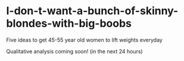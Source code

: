 # I-don-t-want-a-bunch-of-skinny-blondes-with-big-boobs
Five ideas to get 45-55 year old women to lift weights everyday

Qualitative analysis coming soon! (in the next 24 hours)